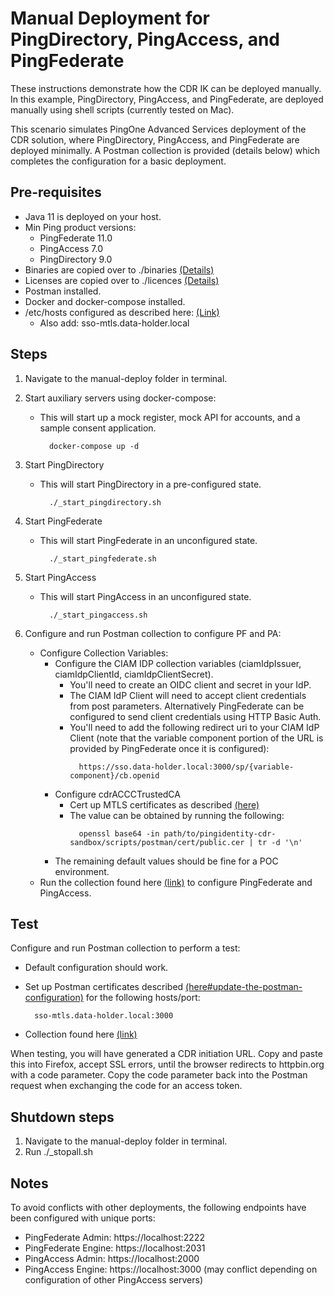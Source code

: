 # Manual Deployment for PingDirectory, PingAccess, and PingFederate

These instructions demonstrate how the CDR IK can be deployed manually. In this example, PingDirectory, PingAccess, and PingFederate, are deployed manually using shell scripts (currently tested on Mac).

This scenario simulates PingOne Advanced Services deployment of the CDR solution, where PingDirectory, PingAccess, and PingFederate are deployed minimally. A Postman collection is provided (details below) which completes the configuration for a basic deployment.

## Pre-requisites

- Java 11 is deployed on your host.
- Min Ping product versions:
  - PingFederate 11.0
  - PingAccess 7.0
  - PingDirectory 9.0
- Binaries are copied over to ./binaries [(Details)](binaries/README.md)
- Licenses are copied over to ./licences [(Details)](licenses/README.md)
- Postman installed.
- Docker and docker-compose installed.
- /etc/hosts configured as described here: [(Link)](../docs/README.md)
    - Also add: sso-mtls.data-holder.local

## Steps

1. Navigate to the manual-deploy folder in terminal.
2. Start auxiliary servers using docker-compose:
    - This will start up a mock register, mock API for accounts, and a sample consent application.
      ```
        docker-compose up -d
      ```

3. Start PingDirectory
    - This will start PingDirectory in a pre-configured state.
      ```
        ./_start_pingdirectory.sh
      ```

4. Start PingFederate
    - This will start PingFederate in an unconfigured state.
      ```
        ./_start_pingfederate.sh
      ```

5. Start PingAccess
    - This will start PingAccess in an unconfigured state.
      ```
        ./_start_pingaccess.sh
      ```

6. Configure and run Postman collection to configure PF and PA:
    - Configure Collection Variables:
      - Configure the CIAM IDP collection variables (ciamIdpIssuer, ciamIdpClientId, ciamIdpClientSecret).
        - You'll need to create an OIDC client and secret in your IdP.
        - The CIAM IdP Client will need to accept client credentials from post parameters. Alternatively PingFederate can be configured to send client credentials using HTTP Basic Auth.
        - You'll need to add the following redirect uri to your CIAM IdP Client (note that the variable component portion of the URL is provided by PingFederate once it is configured):
           ```
             https://sso.data-holder.local:3000/sp/{variable-component}/cb.openid
           ```
      - Configure cdrACCCTrustedCA
        - Cert up MTLS certificates as described [(here)](../docs/howtos/howto_generatecerts.md)
        - The value can be obtained by running the following:
           ```
             openssl base64 -in path/to/pingidentity-cdr-sandbox/scripts/postman/cert/public.cer | tr -d '\n'
           ```
      - The remaining default values should be fine for a POC environment.
    - Run the collection found here [(link)](scripts/cdr-au.configure_pa_pf.postman_collection.json) to configure PingFederate and PingAccess.

## Test

Configure and run Postman collection to perform a test:
  - Default configuration should work.
  - Set up Postman certificates described [(here#update-the-postman-configuration)](../docs/postman.md#update-the-postman-configuration) for the following hosts/port:
    ```
      sso-mtls.data-holder.local:3000
    ```

  - Collection found here [(link)](scripts/cdr-au.test_pa_pf.postman_collection.json)

When testing, you will have generated a CDR initiation URL. Copy and paste this into Firefox, accept SSL errors, until the browser redirects to httpbin.org with a code parameter. Copy the code parameter back into the Postman request when exchanging the code for an access token.

## Shutdown steps

1. Navigate to the manual-deploy folder in terminal.
2. Run ./_stopall.sh

## Notes

To avoid conflicts with other deployments, the following endpoints have been configured with unique ports:
- PingFederate Admin: https://localhost:2222
- PingFederate Engine: https://localhost:2031
- PingAccess Admin: https://localhost:2000
- PingAccess Engine: https://localhost:3000 (may conflict depending on configuration of other PingAccess servers)
